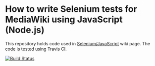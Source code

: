 # How to write Selenium tests for MediaWiki using JavaScript (Node.js)

This repository holds code used in [Selenium/JavaScript](https://www.mediawiki.org/wiki/Selenium/JavaScript) wiki page. The code is tested using Travis CI.

[![Build Status](https://travis-ci.org/zeljkofilipin/selenium-mediawiki-js.svg?branch=master)](https://travis-ci.org/zeljkofilipin/selenium-mediawiki-js)
